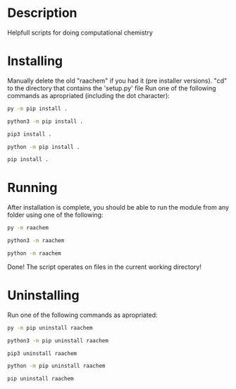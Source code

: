 # Description
Helpfull scripts for doing computational chemistry
# Installing
Manually delete the old "raachem" if you had it (pre installer versions).
"cd" to the directory that contains the 'setup.py' file
Run one of the following commands as apropriated (including the dot character):
```bash
py -m pip install .
```
```bash
python3 -m pip install .
```
```bash
pip3 install .
```
```bash
python -m pip install .
```
```bash
pip install .
```
# Running
After installation is complete, you should be able to run the module from any folder using one of the following:
```bash
py -m raachem
```
```bash
python3 -m raachem
```
```bash
python -m raachem
```
Done! The script operates on files in the current working directory!
# Uninstalling
Run one of the following commands as apropriated:
```bash
py -m pip uninstall raachem
```
```bash
python3 -m pip uninstall raachem
```
```bash
pip3 uninstall raachem
```
```bash
python -m pip uninstall raachem
```
```bash
pip uninstall raachem
```
